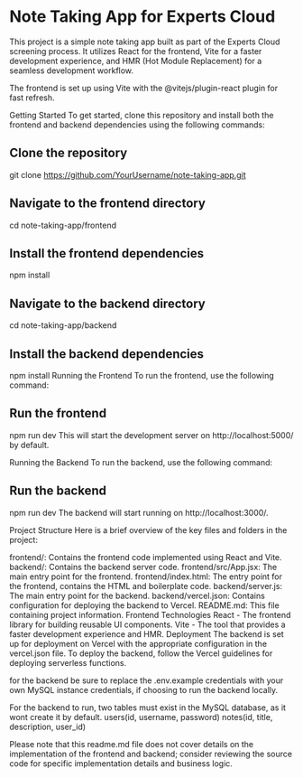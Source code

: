 # Note Taking App for Experts Cloud
This project is a simple note taking app built as part of the Experts Cloud screening process. It utilizes React for the frontend, Vite for a faster development experience, and HMR (Hot Module Replacement) for a seamless development workflow.

The frontend is set up using Vite with the @vitejs/plugin-react plugin for fast refresh.

Getting Started
To get started, clone this repository and install both the frontend and backend dependencies using the following commands:

## Clone the repository
git clone https://github.com/YourUsername/note-taking-app.git

## Navigate to the frontend directory
cd note-taking-app/frontend

## Install the frontend dependencies
npm install

## Navigate to the backend directory
cd note-taking-app/backend

## Install the backend dependencies
npm install
Running the Frontend
To run the frontend, use the following command:

## Run the frontend
npm run dev
This will start the development server on http://localhost:5000/ by default.

Running the Backend
To run the backend, use the following command:

## Run the backend
npm run dev
The backend will start running on http://localhost:3000/.

Project Structure
Here is a brief overview of the key files and folders in the project:

frontend/: Contains the frontend code implemented using React and Vite.
backend/: Contains the backend server code.
frontend/src/App.jsx: The main entry point for the frontend.
frontend/index.html: The entry point for the frontend, contains the HTML and boilerplate code.
backend/server.js: The main entry point for the backend.
backend/vercel.json: Contains configuration for deploying the backend to Vercel.
README.md: This file containing project information.
Frontend Technologies
React - The frontend library for building reusable UI components.
Vite - The tool that provides a faster development experience and HMR.
Deployment
The backend is set up for deployment on Vercel with the appropriate configuration in the vercel.json file. To deploy the backend, follow the Vercel guidelines for deploying serverless functions.

for the backend be sure to replace the .env.example credentials with your own MySQL instance credentials, if choosing to run the backend locally.

For the backend to run, two tables must exist in the MySQL database, as it wont create it by default.
users(id, username, password)
notes(id, title, description, user_id)

Please note that this readme.md file does not cover details on the implementation of the frontend and backend; consider reviewing the source code for specific implementation details and business logic.
